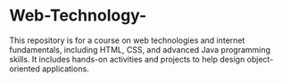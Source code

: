 # Web-Technology-
This repository is for a course on web technologies and internet fundamentals, including HTML, CSS, and advanced Java programming skills. It includes hands-on activities and projects to help design object-oriented applications.
